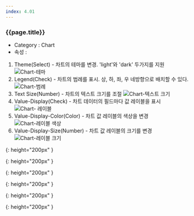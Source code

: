 ```yaml
---
index: 4.01
---
```

### {{page.title}}

- Category : Chart
- 속성 :
1. Theme(Select) - 차트의 테마를 변경. 'light'와 'dark' 두가지를 지원
![Chart-테마][chart-01]
1. Legend(Check) - 차트의 범례를 표시. 상, 하, 좌, 우 네방향으로 배치할 수 있다.
![Chart-범례][chart-02]
1. Text Size(Number) - 차트의 텍스트 크기를 조절
![Chart-텍스트 크기][chart-03]
1. Value-Display(Check) - 차트 데이터의 필드마다 값 레이블을 표시
![Chart- 레이블][chart-04]
1. Value-Display-Color(Color) - 차트 값 레이블의 색상을 변경
![Chart-레이블 색상][chart-05]
1. Value-Display-Size(Number) - 차트 값 레이블의 크기를 변경
![Chart-레이블 크기][chart-06]


[chart-01]: {{site.baseurl}}/assets/components/chart-01.png
{: height="200px" }

[chart-02]: {{site.baseurl}}/assets/components/chart-02.png
{: height="200px" }

[chart-03]: {{site.baseurl}}/assets/components/chart-03.png
{: height="200px" }

[chart-04]: {{site.baseurl}}/assets/components/chart-04.png
{: height="200px" }

[chart-05]: {{site.baseurl}}/assets/components/chart-05.png
{: height="200px" }

[chart-06]: {{site.baseurl}}/assets/components/chart-06.png
{: height="200px" }
